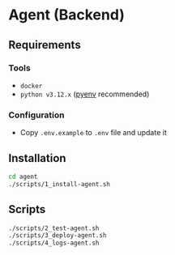 # Agent (Backend)

## Requirements

### Tools

- `docker`
- `python v3.12.x` ([pyenv](https://github.com/pyenv/pyenv#installation) recommended)

### Configuration

- Copy `.env.example` to `.env` file and update it

## Installation

```bash
cd agent
./scripts/1_install-agent.sh
```

## Scripts

```bash	
./scripts/2_test-agent.sh
./scripts/3_deploy-agent.sh
./scripts/4_logs-agent.sh
```